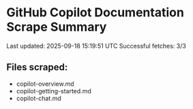 # GitHub Copilot Documentation Scrape Summary

Last updated: 2025-09-18 15:19:51 UTC
Successful fetches: 3/3

## Files scraped:
- copilot-overview.md
- copilot-getting-started.md
- copilot-chat.md

